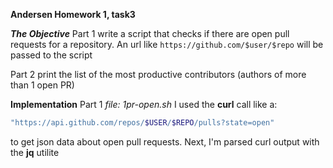 **Andersen Homework 1, task3**

__*The Objective*__
Part 1
write a script that checks if there are open pull requests for a repository. An url like `https://github.com/$user/$repo` will be passed to the script

Part 2
print the list of the most productive contributors (authors of more than 1 open PR)

**Implementation**
Part 1
*file: 1pr-open.sh*
I used the **curl** call like a:
```sh
"https://api.github.com/repos/$USER/$REPO/pulls?state=open"
```
to get json data about open pull requests.
Next, I'm parsed curl output with the **jq** utilite
